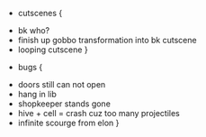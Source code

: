* cutscenes {
 + bk who?
 + finish up gobbo transformation into bk cutscene
 + looping cutscene
}

* bugs {
 + doors still can not open
 + hang in lib
 + shopkeeper stands gone
 + hive + cell = crash cuz too many projectiles
 + infinite scourge from elon
}